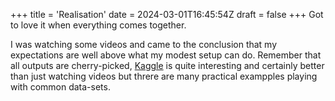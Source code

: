 +++
title = 'Realisation'
date = 2024-03-01T16:45:54Z
draft = false
+++
Got to love it when everything comes together.

I was watching some videos and came to the conclusion that my expectations are well above what my modest setup can do.
Remember that all outputs are cherry-picked, [Kaggle](https://www.kaggle.com/) is quite interesting and certainly better than just watching videos but threre are many practical exampples playing with common data-sets.
